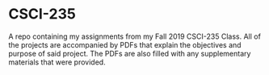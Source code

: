 # CSCI-235
A repo containing my assignments from my Fall 2019 CSCI-235 Class.
All of the projects are accompanied by PDFs that explain the objectives
and purpose of said project. The PDFs are also filled with any supplementary 
materials that were provided.
